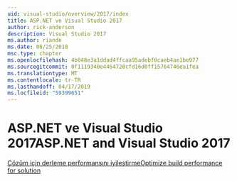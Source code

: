 ```yaml
---
uid: visual-studio/overview/2017/index
title: ASP.NET ve Visual Studio 2017
author: rick-anderson
description: Visual Studio 2017
ms.author: riande
ms.date: 08/25/2018
msc.type: chapter
ms.openlocfilehash: 4b048e3a1ddad4ffcaa95adebf0caeb4ae1be977
ms.sourcegitcommit: 0f1119340e4464720cfd16d0ff15764746ea1fea
ms.translationtype: MT
ms.contentlocale: tr-TR
ms.lasthandoff: 04/17/2019
ms.locfileid: "59399651"
---
```

# <a name="aspnet-and-visual-studio-2017"></a><span data-ttu-id="3e074-103">ASP.NET ve Visual Studio 2017</span><span class="sxs-lookup"><span data-stu-id="3e074-103">ASP.NET and Visual Studio 2017</span></span>


[<span data-ttu-id="3e074-104">Çözüm için derleme performansını iyileştirme</span><span class="sxs-lookup"><span data-stu-id="3e074-104">Optimize build performance for solution</span></span>](xref:visual-studio/overview/2017/optimize-build-perf)